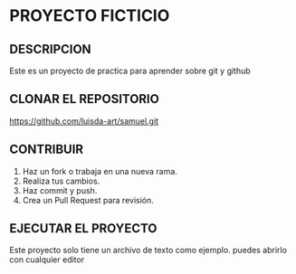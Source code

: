 # PROYECTO FICTICIO

## DESCRIPCION 
Este es un proyecto de practica para aprender sobre git y github

## CLONAR EL REPOSITORIO

 https://github.com/luisda-art/samuel.git

 ## CONTRIBUIR
1. Haz un fork o trabaja en una nueva rama.
2. Realiza tus cambios.
3. Haz commit y push.
4. Crea un Pull Request para revisión.

## EJECUTAR EL PROYECTO
Este proyecto solo tiene un archivo de texto como ejemplo. puedes abrirlo con cualquier editor
